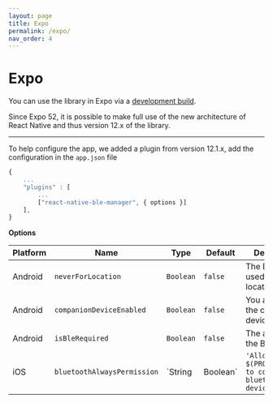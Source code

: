 ```yaml
---
layout: page
title: Expo
permalink: /expo/
nav_order: 4
---
```


# Expo

You can use the library in Expo via a [development build](https://docs.expo.dev/develop/development-builds/introduction/).

Since Expo 52, it is possible to make full use of the new architecture of React Native and thus version 12.x of the library.

---

To help configure the app, we added a plugin from version 12.1.x, add the configuration in the `app.json` file

```js
{
    ...
    "plugins" : [
        ...
        ["react-native-ble-manager", { options }]
    ],
}
```

**Options**

| Platform| Name| Type | Default | Description |
| --- | --- | --- | --- | --- |
| Android | `neverForLocation` | `Boolean` | `false` | The BLE is not used for location |
| Android | `companionDeviceEnabled` | `Boolean` | `false` | You are using the companion device |
| Android | `isBleRequired` | `Boolean` | `false` | The app require the BLE to work |
| iOS | `bluetoothAlwaysPermission` | `String | Boolean` | `'Allow $(PRODUCT_NAME) to connect to bluetooth devices'`  | The reason you use the BLE |

